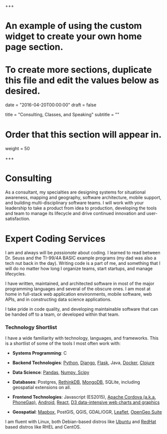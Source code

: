 +++
# An example of using the custom widget to create your own home page section.
# To create more sections, duplicate this file and edit the values below as desired.

date = "2016-04-20T00:00:00"
draft = false

title = "Consulting, Classes, and Speaking"
subtitle = ""

# Order that this section will appear in.
weight = 50

+++

# Consulting

As a consultant, my specialties are designing systems for situational awareness,
mapping and geography, software architecture, mobile support, and
building multi-disciplinary software teams. I will work with your leadership to
take a product from idea to production, developing the tools and team to manage
its lifecycle and drive continued innovation and user-satisfaction.

# Expert Coding Services

I am and always will be *passionate* about coding. I learned to read between
Dr. Seuss and the TI-99/4A BASIC example programs (my dad was also a tech nut
back in the day). Writing code is a part of me, and something that I will do no
matter how long I organize teams, start startups, and manage lifecycles.

I have written, maintained, and architected software in most of the
major programming languages and several of the obscure ones. I am most at home
in full-stack web application environments, mobile software, web APIs, and in
constructing data science applications.

I take pride in code quality, and developing maintainable software that can be
handed off to a team, or developed within that team.

### Technology Shortlist

I have a wide familiarity with technology, languages, and frameworks.
This is a shortlist of some of the tools I most often work with:

* **Systems Programming**: C

* **Backend Technologies**: [Python](https://www.python.org),
[Django](https://www.djangoproject.com), [Flask](https://flask.pocoo.org), Java,
[Docker](https://www.docker.com), [Clojure](http://clojure.org/)

* **Data Science**: [Pandas](http://pandas.pydata.org),
[Numpy, Scipy](https://www.numpy.org)

* **Databases**: Postgres, [RethinkDB](https://www.rethinkdb.com),
[MongoDB](https://www.mongodb.com), SQLite, including geospatial extensions on
all.

* **Frontend Technologies**: Javascript (ES2015),
[Apache Cordova (a.k.a. PhoneGap)](https://cordova.apache.org),
[Android](https://www.android.com/), [React](https://facebook.github.io/react/),
[D3 data-intensive web charts and graphics](https://d3js.org/)

* **Geospatial**: [Mapbox](https://www.mapbox.com/), PostGIS, QGIS, GDAL/OGR,
[Leaflet](http://leafletjs.com/),
[OpenGeo Suite](https://boundlessgeo.com/boundless-suite/)

I am fluent with Linux, both Debian-based distros like
[Ubuntu](https://www.ubuntu.com) and [RedHat](https://www.redhat.com) based
distros like RHEL and CentOS.
